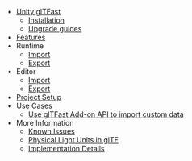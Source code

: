 * [Unity glTFast](index.md)
  * [Installation](installation.md)
  * [Upgrade guides](UpgradeGuides.md)
* [Features](features.md)
* Runtime
  * [Import](ImportRuntime.md)
  * [Export](ExportRuntime.md)
* Editor
  * [Import](ImportEditor.md)
  * [Export](ExportEditor.md)
* [Project Setup](ProjectSetup.md)
* Use Cases
  * [Use glTFast Add-on API to import custom data](UseCaseCustomExtras.md)
* More Information
  * [Known Issues](KnownIssues.md)
  * [Physical Light Units in glTF](LightUnits.md)
  * [Implementation Details](ImplementationDetails.md)
